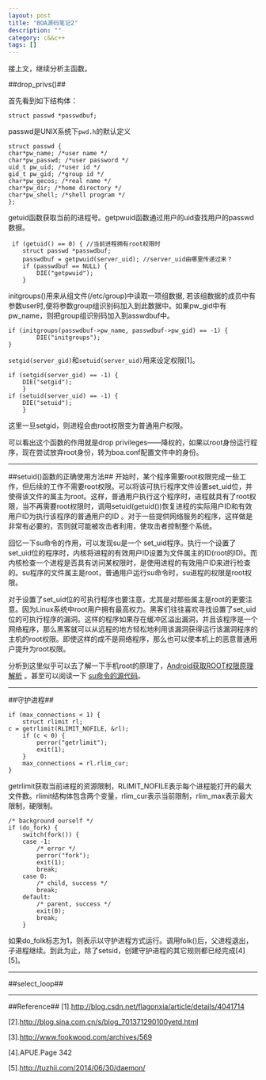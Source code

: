 ```yaml
---
layout: post
title: "BOA源码笔记2"
description: ""
category: c&&c++
tags: []
---
```


接上文，继续分析主函数。

##drop_privs()##

首先看到如下结构体：

    struct passwd *passwdbuf;

passwd是UNIX系统下`pwd.h`的默认定义

    struct passwd {
    char*pw_name; /*user name */
    char*pw_passwd; /*user password */
    uid_t pw_uid; /*user id */
    gid_t pw_gid; /*group id */
    char*pw_gecos; /*real name */
    char*pw_dir; /*home directory */
    char*pw_shell; /*shell program */
    };

getuid函数获取当前的进程号。getpwuid函数通过用户的uid查找用户的passwd数据。
    
     if (getuid() == 0) { //当前进程拥有root权限时
        struct passwd *passwdbuf;
        passwdbuf = getpwuid(server_uid); //server_uid由哪里传递过来？
        if (passwdbuf == NULL) {
            DIE("getpwuid");
        } 

initgroups()用来从组文件(/etc/group)中读取一项组数据, 若该组数据的成员中有参数user时,便将参数group组识别码加入到此数据中。如果pw_gid中有pw_name，则把group组识别码加入到asswdbuf中。
    
    if (initgroups(passwdbuf->pw_name, passwdbuf->pw_gid) == -1) {
            DIE("initgroups");
    }

`setgid(server_gid)`和`setuid(server_uid)`用来设定权限[1]。

    if (setgid(server_gid) == -1) {
        DIE("setgid");
        }       
    if (setuid(server_uid) == -1) {
        DIE("setuid");
        }

这里一旦setgid，则进程会由root权限变为普通用户权限。

可以看出这个函数的作用就是drop privileges——降权的，如果以root身份运行程序，现在尝试放弃root身份，转为boa.conf配置文件中的身份。

----------------------------------------------------------------------

##setuid()函数的正确使用方法##
开始时，某个程序需要root权限完成一些工作，但后续的工作不需要root权限。可以将该可执行程序文件设置set_uid位，并使得该文件的属主为root。这样，普通用户执行这个程序时，进程就具有了root权限，当不再需要root权限时，调用setuid(getuid())恢复进程的实际用户ID和有效用户ID为执行该程序的普通用户的ID 。对于一些提供网络服务的程序，这样做是非常有必要的，否则就可能被攻击者利用，使攻击者控制整个系统。

回忆一下su命令的作用，可以发现su是一个 set_uid程序。执行一个设置了set_uid位的程序时，内核将进程的有效用户ID设置为文件属主的ID(root的ID)。而内核检查一个进程是否具有访问某权限时，是使用进程的有效用户ID来进行检查的。su程序的文件属主是root，普通用户运行su命令时，su进程的权限是root权限。

对于设置了set_uid位的可执行程序也要注意，尤其是对那些属主是root的更要注意。因为Linux系统中root用户拥有最高权力。黑客们往往喜欢寻找设置了set_uid位的可执行程序的漏洞。这样的程序如果存在缓冲区溢出漏洞，并且该程序是一个网络程序，那么黑客就可以从远程的地方轻松地利用该漏洞获得运行该漏洞程序的主机的root权限。即使这样的成不是网络程序，那么也可以使本机上的恶意普通用户提升为root权限。

分析到这里似乎可以去了解一下手机root的原理了，[Android获取ROOT权限原理解析](http://blog.csdn.net/chaihuasong/article/details/8463212) 。甚至可以阅读一下 [su命令的源代码](http://download.csdn.net/detail/jinzhu117/4821630)。

-------------------------------------------------------------------

##守护进程##
    
    if (max_connections < 1) {
        struct rlimit rl;
    c = getrlimit(RLIMIT_NOFILE, &rl);
        if (c < 0) {
            perror("getrlimit");
            exit(1);
        }
        max_connections = rl.rlim_cur;
    }

getrlimit获取当前进程的资源限制，RLIMIT_NOFILE表示每个进程能打开的最大文件数。rlimit结构体包含两个变量，rlim_cur表示当前限制，rlim_max表示最大限制，硬限制。

    /* background ourself */
    if (do_fork) {
        switch(fork()) {
        case -1:
            /* error */
            perror("fork");
            exit(1);
            break;
        case 0:
            /* child, success */
            break;
        default:
            /* parent, success */
            exit(0);
            break;
        }

如果do_folk标志为1，则表示以守护进程方式运行。调用folk()后，父进程退出，子进程继续。到此为止，除了setsid，创建守护进程的其它规则都已经完成[4][5]。

----------------------------------------------------------------------

##select_loop##

--------------------------------------------------------------------

##Reference##
[1].http://blog.csdn.net/flagonxia/article/details/4041714

[2].http://blog.sina.com.cn/s/blog_701371290100yetd.html

[3].http://www.fookwood.com/archives/569

[4].APUE.Page 342

[5].http://tuzhii.com/2014/06/30/daemon/

